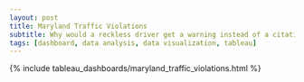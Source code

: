 ```yaml
---
layout: post
title: Maryland Traffic Violations
subtitle: Why would a reckless driver get a warning instead of a citation?
tags: [dashboard, data analysis, data visualization, tableau]
---
```


{% include tableau_dashboards/maryland_traffic_violations.html %}
